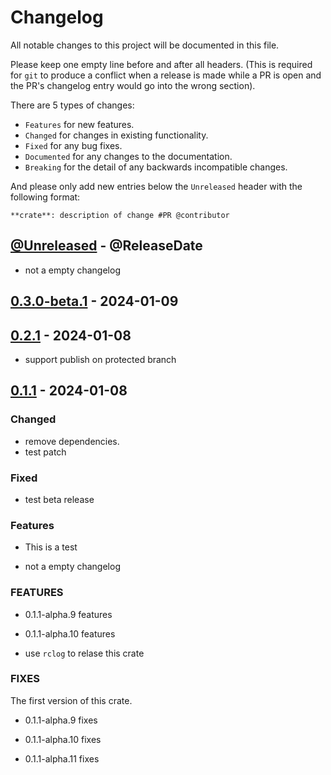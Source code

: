 # Changelog

All notable changes to this project will be documented in this file.

Please keep one empty line before and after all headers. (This is required for `git` to produce a conflict when a release is made while a PR is open and the PR's changelog entry would go into the wrong section).

There are 5 types of changes:

- `Features` for new features.
- `Changed` for changes in existing functionality.
- `Fixed` for any bug fixes.
- `Documented` for any changes to the documentation.
- `Breaking` for the detail of any backwards incompatible changes.

And please only add new entries below the `Unreleased` header with the following format:

    **crate**: description of change #PR @contributor

<!-- next-header -->

## [@Unreleased](https://github.com/RibirX/Ribir/compare/v0.3.0-beta.1...HEAD) - @ReleaseDate

- not a empty changelog

## [0.3.0-beta.1](https://github.com/RibirX/Ribir/compare/v0.2.1...v0.3.0-beta.1) - 2024-01-09

## [0.2.1](https://github.com/RibirX/Ribir/compare/v0.2.1-alpha.2...v0.2.1) - 2024-01-08

- support publish on protected branch

## [0.1.1](https://github.com/RibirX/Ribir/compare/v0.1.1-beta.1...v0.1.1) - 2024-01-08

### Changed

- remove dependencies.
- test patch

### Fixed

- test beta release

### Features

<!-- next-url -->

- This is a test

- not a empty changelog

### FEATURES

- 0.1.1-alpha.9 features

- 0.1.1-alpha.10 features

- use `rclog` to relase this crate

### FIXES

The first version of this crate.

- 0.1.1-alpha.9 fixes

- 0.1.1-alpha.10 fixes

- 0.1.1-alpha.11 fixes
